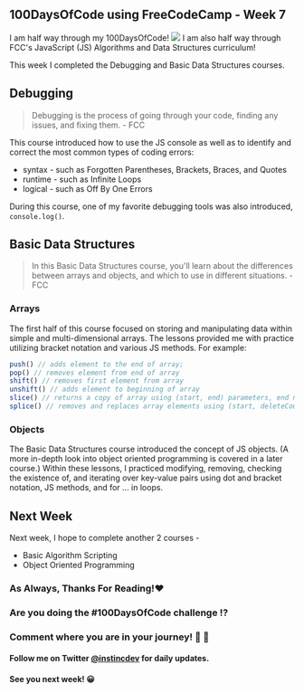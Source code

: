 ## 100DaysOfCode using FreeCodeCamp - Week 7

I am half way through my 100DaysOfCode!
![](https://media.giphy.com/media/840zvMIuYv3ZwXanfN/giphy.gif)
I am also half way through FCC's JavaScript (JS) Algorithms and Data Structures curriculum!

This week I completed the Debugging and Basic Data Structures courses.

## Debugging
> Debugging is the process of going through your code, finding any issues, and fixing them. - FCC

This course introduced how to use the JS console as well as to identify and correct the most common types of coding errors:

* syntax - such as Forgotten Parentheses, Brackets, Braces, and Quotes
* runtime -  such as Infinite Loops
* logical - such as Off By One Errors

During this course, one of my favorite debugging tools was also introduced, `console.log()`.

## Basic Data Structures
> In this Basic Data Structures course, you'll learn about the differences between arrays and objects, and which to use in different situations. -FCC

### Arrays
The first half of this course focused on storing and manipulating data within simple and multi-dimensional arrays.  The lessons provided me with practice utilizing bracket notation and various JS methods.  For example:

``` javascript
push() // adds element to the end of array;
pop() // removes element from end of array
shift() // removes first element from array
unshift() // adds element to beginning of array
slice() // returns a copy of array using (start, end) parameters, end not inclusive 
splice() // removes and replaces array elements using (start, deleteCount, newElements) parameters 
```

### Objects

The Basic Data Structures course introduced the concept of JS objects. (A more in-depth look into object oriented programming is covered in a later course.)  Within these lessons, I practiced modifying, removing, checking the existence of, and iterating over key-value pairs using dot and bracket notation, JS methods, and for ... in loops.

## Next Week

Next week, I hope to complete another 2 courses -
* Basic Algorithm Scripting
* Object Oriented Programming

### As Always, Thanks For Reading!❤️
### Are you doing the #100DaysOfCode challenge ⁉️
### Comment where you are in your journey! 🚀 💯
#### Follow me on Twitter [@instincdev](https://twitter.com/instincdev) for daily updates.
#### See you next week! 😀
